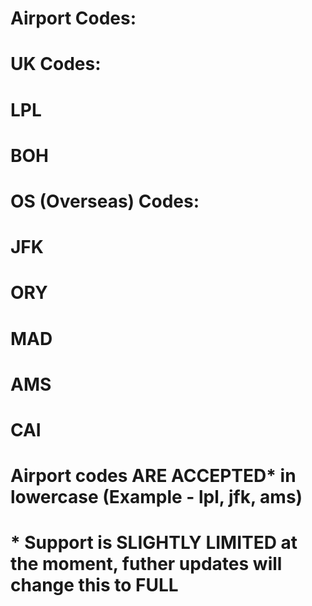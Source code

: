 # Airport Codes:
#
# UK Codes:
#
# LPL
# BOH
#
# OS (Overseas) Codes:
#
# JFK
# ORY
# MAD
# AMS
# CAI
#
# Airport codes ARE ACCEPTED* in lowercase (Example - lpl, jfk, ams)
#
# * Support is SLIGHTLY LIMITED at the moment, futher updates will change this to FULL
